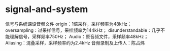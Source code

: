 # signal-and-system
信号与系统课设音频文件
origin：1倍采样，采样频率为48kHz；
oversampling：过采样信号，采样频率为144kHz；
disunderstandable：几乎不能理解信号，采样频率750Hz；
Audio：原音频文件，采样频率48kHz；
Aliasing：混叠采样，采样频率约为2.4kHz
音频录制及上传人：陈占炜
